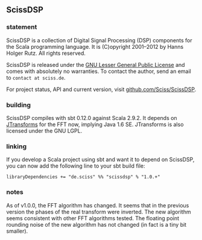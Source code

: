 ## ScissDSP

### statement

ScissDSP is a collection of Digital Signal Processing (DSP) components for the Scala programming language. It is (C)opyright 2001–2012 by Hanns Holger Rutz. All rights reserved.

ScissDSP is released under the [GNU Lesser General Public License](http://github.com/Sciss/ScissDSP/blob/master/licenses/ScissDSP-License.txt) and comes with absolutely no warranties. To contact the author, send an email to `contact at sciss.de`.

For project status, API and current version, visit [github.com/Sciss/ScissDSP](http://github.com/Sciss/ScissDSP).

### building

ScissDSP compiles with sbt 0.12.0 against Scala 2.9.2. It depends on [JTransforms](https://sites.google.com/site/piotrwendykier/software/jtransforms) for the FFT now, implying Java 1.6 SE. JTransforms is also licensed under the GNU LGPL.

### linking

If you develop a Scala project using sbt and want it to depend on ScissDSP, you can now add the following line to your sbt build file:

    libraryDependencies += "de.sciss" %% "scissdsp" % "1.0.+"

### notes

As of v1.0.0, the FFT algorithm has changed. It seems that in the previous version the phases of the real transform were inverted. The new algorithm seems consistent with other FFT algorithms tested. The floating point rounding noise of the new algorithm has not changed (in fact is a tiny bit smaller).